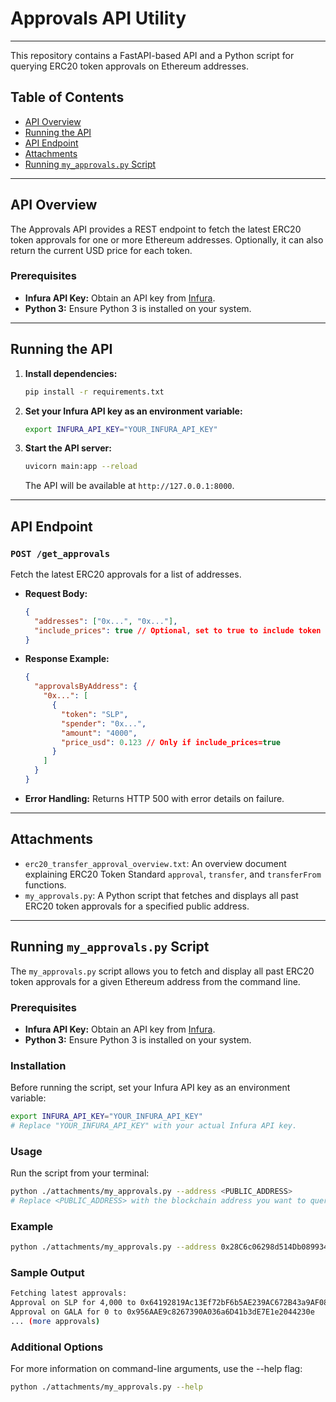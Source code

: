 # Approvals API Utility

---

This repository contains a FastAPI-based API and a Python script for querying ERC20 token approvals on Ethereum addresses.

## Table of Contents
- [API Overview](#api-overview)
- [Running the API](#running-the-api)
- [API Endpoint](#api-endpoint)
- [Attachments](#attachments)
- [Running `my_approvals.py` Script](#running-my_approvalspy-script)

---

## API Overview

The Approvals API provides a REST endpoint to fetch the latest ERC20 token approvals for one or more Ethereum addresses. Optionally, it can also return the current USD price for each token.

### Prerequisites
- **Infura API Key:** Obtain an API key from [Infura](https://infura.io/).
- **Python 3:** Ensure Python 3 is installed on your system.

---

## Running the API

1. **Install dependencies:**
   ```bash
   pip install -r requirements.txt
   ```
2. **Set your Infura API key as an environment variable:**
   ```bash
   export INFURA_API_KEY="YOUR_INFURA_API_KEY"
   ```
3. **Start the API server:**
   ```bash
   uvicorn main:app --reload
   ```
   The API will be available at `http://127.0.0.1:8000`.

---

## API Endpoint

### `POST /get_approvals`
Fetch the latest ERC20 approvals for a list of addresses.

- **Request Body:**
  ```json
  {
    "addresses": ["0x...", "0x..."],
    "include_prices": true // Optional, set to true to include token prices
  }
  ```
- **Response Example:**
  ```json
  {
    "approvalsByAddress": {
      "0x...": [
        {
          "token": "SLP",
          "spender": "0x...",
          "amount": "4000",
          "price_usd": 0.123 // Only if include_prices=true
        }
      ]
    }
  }
  ```
- **Error Handling:** Returns HTTP 500 with error details on failure.

---

## Attachments

* `erc20_transfer_approval_overview.txt`: An overview document explaining ERC20 Token Standard `approval`, `transfer`, and `transferFrom` functions.
* `my_approvals.py`: A Python script that fetches and displays all past ERC20 token approvals for a specified public address.

---

## Running `my_approvals.py` Script

The `my_approvals.py` script allows you to fetch and display all past ERC20 token approvals for a given Ethereum address from the command line.

### Prerequisites
- **Infura API Key:** Obtain an API key from [Infura](https://infura.io/).
- **Python 3:** Ensure Python 3 is installed on your system.

### Installation
Before running the script, set your Infura API key as an environment variable:

```bash
export INFURA_API_KEY="YOUR_INFURA_API_KEY"
# Replace "YOUR_INFURA_API_KEY" with your actual Infura API key.
```

### Usage
Run the script from your terminal:

```bash
python ./attachments/my_approvals.py --address <PUBLIC_ADDRESS>
# Replace <PUBLIC_ADDRESS> with the blockchain address you want to query.
```

### Example
```bash
python ./attachments/my_approvals.py --address 0x28C6c06298d514Db089934071355E5743bf21d60
```

### Sample Output
```bash
Fetching latest approvals:
Approval on SLP for 4,000 to 0x64192819Ac13Ef72bF6b5AE239AC672B43a9AF08
Approval on GALA for 0 to 0x956AAE9c8267390A036a6D41b3dE7E1e2044230e
... (more approvals)
```

### Additional Options
For more information on command-line arguments, use the --help flag:

```bash
python ./attachments/my_approvals.py --help
```